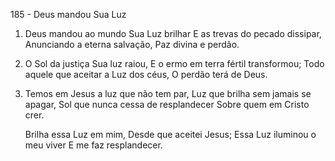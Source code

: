185 - Deus mandou Sua Luz

1. Deus mandou ao mundo Sua Luz brilhar
   E as trevas do pecado dissipar,
   Anunciando a eterna salvação,
   Paz divina e perdão.

2. O Sol da justiça Sua luz raiou,
   E o ermo em terra fértil transformou;
   Todo aquele que aceitar a Luz dos céus,
   O perdão terá de Deus.

3. Temos em Jesus a luz que não tem par,
   Luz que brilha sem jamais se apagar,
   Sol que nunca cessa de resplandecer
   Sobre quem em Cristo crer.

   Brilha essa Luz em mim,
   Desde que aceitei Jesus;
   Essa Luz iluminou o meu viver
   E me faz resplandecer.

